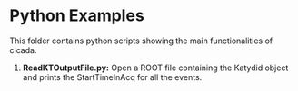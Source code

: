 # Python Examples

This folder contains python scripts showing the main functionalities of cicada.

1. **ReadKTOutputFile.py:** Open a ROOT file containing the Katydid object and prints the StartTimeInAcq for all the events.
